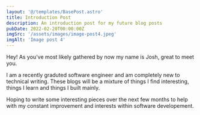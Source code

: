 ```yaml
---
layout: '@/templates/BasePost.astro'
title: Introduction Post
description: An introduction post for my future blog posts
pubDate: 2022-02-20T00:00:00Z
imgSrc: '/assets/images/image-post4.jpeg'
imgAlt: 'Image post 4'
---
```


Hey! As you've most likely gathered by now my name is Josh, great to meet you.

I am a recently graduted software engineer and am completely new to technical writing. These blogs will be a mixture of things I find interesting, things I learn and things I built mainly.

Hoping to write some interesting pieces over the next few months to help with my constant improvement and interests within software developement.


